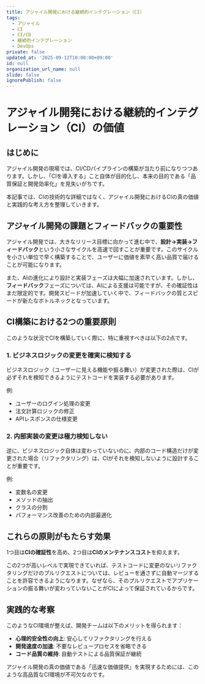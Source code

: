 ```yaml
---
title: アジャイル開発における継続的インテグレーション（CI）
tags:
  - アジャイル
  - CI
  - CI/CD
  - 継続的インテグレーション
  - DevOps
private: false
updated_at: '2025-09-12T10:00:00+09:00'
id: null
organization_url_name: null
slide: false
ignorePublish: false
---
```


# アジャイル開発における継続的インテグレーション（CI）の価値

## はじめに

アジャイル開発の現場では、CI/CDパイプラインの構築が当たり前になりつつあります。しかし、「CIを導入する」こと自体が目的化し、本来の目的である「品質保証と開発効率化」を見失いがちです。

本記事では、CIの技術的な詳細ではなく、アジャイル開発におけるCIの真の価値と実践的な考え方を整理していきます。

## アジャイル開発の課題とフィードバックの重要性

アジャイル開発では、大きなリリース目標に向かって進む中で、**設計→実装→フィードバック**という小さなサイクルを高速で回すことが重要です。このサイクルを小さい単位で早く構築することで、ユーザーに価値を素早く高い品質で届けることが可能になります。

また、AIの進化により設計と実装フェーズは大幅に加速されています。しかし、**フィードバック**フェーズについては、AIによる支援は可能ですが、その確証性はまだ限定的です。開発スピードが加速していく中で、フィードバックの質とスピードが新たなボトルネックとなっています。

## CI構築における2つの重要原則

このような状況でCIを構築していく際に、特に重視すべきは以下の2点です。

### 1. ビジネスロジックの変更を確実に検知する

ビジネスロジック（ユーザーに見える機能や振る舞い）が変更された際は、CIが必ずそれを検知できるようにテストコードを実装する必要があります。

例:
- ユーザーのログイン処理の変更
- 注文計算ロジックの修正
- APIレスポンスの仕様変更

### 2. 内部実装の変更は極力検知しない

逆に、ビジネスロジック自体は変わっていないのに、内部のコード構造だけが変更された場合（リファクタリング）は、CIがそれを検知しないように設計することが重要です。

例:
- 変数名の変更
- メソッドの抽出
- クラスの分割
- パフォーマンス改善のための内部最適化

## これらの原則がもたらす効果

1つ目は**CIの確証性**を高め、2つ目は**CIのメンテナンスコスト**を抑えます。

この2つが高いレベルで実現できていれば、テストコードに変更のないリファクタリングだけのプルリクエストについては、レビューを通さずに自動マージすることを許容できるようになります。なぜなら、そのプルリクエストでアプリケーションの振る舞いが変わっていないことがCIによって保証されているからです。

## 実践的な考察

このようなCI環境が整えば、開発チームは以下のメリットを得られます：

- **心理的安全性の向上**: 安心してリファクタリングを行える
- **開発速度の加速**: 不要なレビュープロセスを省略できる
- **コード品質の維持**: 自動テストによる品質保証が継続

アジャイル開発の真の価値である「迅速な価値提供」を実現するためには、このような高品質なCI環境が不可欠なのです。